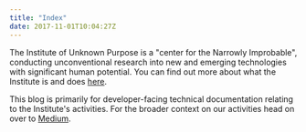 ```yaml
---
title: "Index"
date: 2017-11-01T10:04:27Z
---
```

The Institute of Unknown Purpose is a "center for the Narrowly Improbable", conducting unconventional research into new and emerging technologies with significant human potential. You can find out more about what the Institute is and does [here](http://unknownpurpose.org).

This blog is primarily for developer-facing technical documentation relating to the Institute's activities. For the broader context on our activities head on over to [Medium](https://medium.com/institute-of-unknown-purpose).
